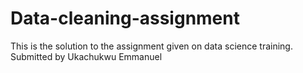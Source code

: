 # Data-cleaning-assignment
This is the solution to the assignment given on data science training. Submitted by Ukachukwu Emmanuel
